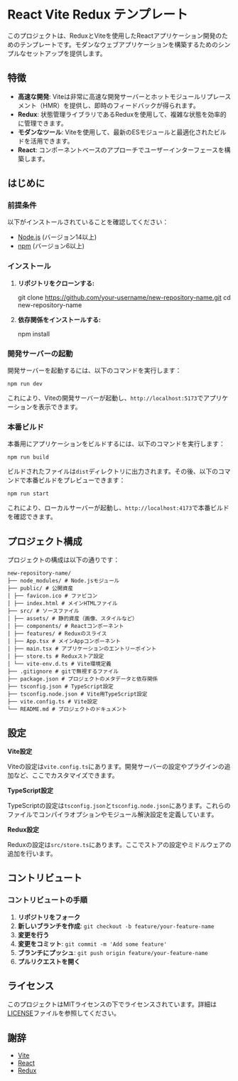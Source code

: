 # React Vite Redux テンプレート

このプロジェクトは、ReduxとViteを使用したReactアプリケーション開発のためのテンプレートです。モダンなウェブアプリケーションを構築するためのシンプルなセットアップを提供します。

## 特徴

- **高速な開発**: Viteは非常に高速な開発サーバーとホットモジュールリプレースメント（HMR）を提供し、即時のフィードバックが得られます。
- **Redux**: 状態管理ライブラリであるReduxを使用して、複雑な状態を効率的に管理できます。
- **モダンなツール**: Viteを使用して、最新のESモジュールと最適化されたビルドを活用できます。
- **React**: コンポーネントベースのアプローチでユーザーインターフェースを構築します。

## はじめに

### 前提条件

以下がインストールされていることを確認してください：

- [Node.js](https://nodejs.org/) (バージョン14以上)
- [npm](https://www.npmjs.com/) (バージョン6以上)

### インストール

1. **リポジトリをクローンする:**

    git clone https://github.com/your-username/new-repository-name.git
    cd new-repository-name

2. **依存関係をインストールする:**

    npm install

### 開発サーバーの起動

開発サーバーを起動するには、以下のコマンドを実行します：

    npm run dev

これにより、Viteの開発サーバーが起動し、`http://localhost:5173`でアプリケーションを表示できます。

### 本番ビルド

本番用にアプリケーションをビルドするには、以下のコマンドを実行します：

    npm run build

ビルドされたファイルは`dist`ディレクトリに出力されます。その後、以下のコマンドで本番ビルドをプレビューできます：

    npm run start

これにより、ローカルサーバーが起動し、`http://localhost:4173`で本番ビルドを確認できます。

## プロジェクト構成

プロジェクトの構成は以下の通りです：

```
new-repository-name/
├── node_modules/ # Node.jsモジュール
├── public/ # 公開資産
│ ├── favicon.ico # ファビコン
│ ├── index.html # メインHTMLファイル
├── src/ # ソースファイル
│ ├── assets/ # 静的資産（画像、スタイルなど）
│ ├── components/ # Reactコンポーネント
│ ├── features/ # Reduxのスライス
│ ├── App.tsx # メインAppコンポーネント
│ ├── main.tsx # アプリケーションのエントリーポイント
│ ├── store.ts # Reduxストア設定
│ └── vite-env.d.ts # Vite環境定義
├── .gitignore # gitで無視するファイル
├── package.json # プロジェクトのメタデータと依存関係
├── tsconfig.json # TypeScript設定
├── tsconfig.node.json # Vite用TypeScript設定
├── vite.config.ts # Vite設定
└── README.md # プロジェクトのドキュメント
```


## 設定

**Vite設定**

Viteの設定は`vite.config.ts`にあります。開発サーバーの設定やプラグインの追加など、ここでカスタマイズできます。

**TypeScript設定**

TypeScriptの設定は`tsconfig.json`と`tsconfig.node.json`にあります。これらのファイルでコンパイラオプションやモジュール解決設定を定義しています。

**Redux設定**

Reduxの設定は`src/store.ts`にあります。ここでストアの設定やミドルウェアの追加を行います。

## コントリビュート

### コントリビュートの手順

1. **リポジトリをフォーク**
2. **新しいブランチを作成**: `git checkout -b feature/your-feature-name`
3. **変更を行う**
4. **変更をコミット**: `git commit -m 'Add some feature'`
5. **ブランチにプッシュ**: `git push origin feature/your-feature-name`
6. **プルリクエストを開く**

## ライセンス

このプロジェクトはMITライセンスの下でライセンスされています。詳細は[LICENSE](LICENSE)ファイルを参照してください。

## 謝辞

- [Vite](https://vitejs.dev/)
- [React](https://reactjs.org/)
- [Redux](https://redux.js.org/)
